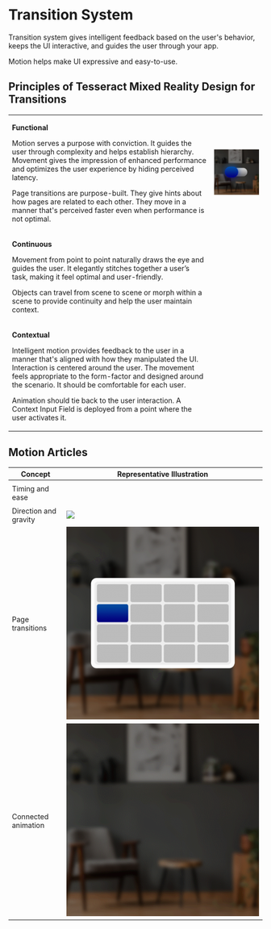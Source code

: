 # Transition System

Transition system gives intelligent feedback based on the user's behavior, keeps the UI interactive, and guides the user through your app.

Motion helps make UI expressive and easy-to-use.

## Principles of Tesseract Mixed Reality Design for Transitions

|                                                                                                                                                                                                                                                                                                                                                                                                                                                                      |                                                                                                                                                                                                                                                 |
| -------------------------------------------------------------------------------------------------------------------------------------------------------------------------------------------------------------------------------------------------------------------------------------------------------------------------------------------------------------------------------------------------------------------------------------------------------------------- | ----------------------------------------------------------------------------------------------------------------------------------------------------------------------------------------------------------------------------------------------- |
| <p><strong>Functional</strong></p><p>Motion serves a purpose with conviction. It guides the user through complexity and helps establish hierarchy. Movement gives the impression of enhanced performance and optimizes the user experience by hiding perceived latency.</p><p>Page transitions are purpose-built. They give hints about how pages are related to each other. They move in a manner that's perceived faster even when performance is not optimal.</p> | <p></p><p><img src="../../.gitbook/assets/c2310847-2c7a-453f-bf4e-2ccd3561871f (1).gif" alt=""></p>                                                                                                                                             |
| <p><strong>Continuous</strong></p><p>Movement from point to point naturally draws the eye and guides the user. It elegantly stitches together a user’s task, making it feel optimal and user-friendly.</p><p>Objects can travel from scene to scene or morph within a scene to provide continuity and help the user maintain context.</p>                                                                                                                            | <p></p><p><img src="https://gblobscdn.gitbook.com/assets%2F-MU99E7ef3d_2tfG9tuX%2F-MUIRbYpzWItZmvYkhjm%2F-MUIY3jEYra3JpKB-4uC%2Fd5b5d3d9-bfe7-4f99-ad9c-a1e482583bdf.gif?alt=media&#x26;token=3e983020-e2f0-46d7-92b9-a26e7beebee9" alt=""></p> |
| <p><strong>Contextual</strong></p><p>Intelligent motion provides feedback to the user in a manner that's aligned with how they manipulated the UI. Interaction is centered around the user. The movement feels appropriate to the form-factor and designed around the scenario. It should be comfortable for each user.</p><p>Animation should tie back to the user interaction. A Context Input Field is deployed from a point where the user activates it.</p>     | <p></p><p><img src="https://gblobscdn.gitbook.com/assets%2F-MU99E7ef3d_2tfG9tuX%2F-MUIRbYpzWItZmvYkhjm%2F-MUIY8S5s6ogqk13SYgY%2F27df5062-c112-49ac-a3e1-f69a5cc62471.gif?alt=media&#x26;token=7d019da9-8ff9-41f9-a81a-e77bfeead232" alt=""></p> |

## Motion Articles <a href="#transitionsystem-motionarticles" id="transitionsystem-motionarticles"></a>

| Concept               | Representative Illustration                                                                                                                                                                                                                     |
| --------------------- | ----------------------------------------------------------------------------------------------------------------------------------------------------------------------------------------------------------------------------------------------- |
| Timing and ease       | <p></p><p><img src="https://gblobscdn.gitbook.com/assets%2F-MU99E7ef3d_2tfG9tuX%2F-MUIRbYpzWItZmvYkhjm%2F-MUIYJXr4JULMSjhAFXx%2F9e368f17-9cdf-447b-a16c-eda8168b2511.gif?alt=media&#x26;token=f50b7ef5-55a8-4b0f-b15b-002116a8004a" alt=""></p> |
| Direction and gravity | ![](../../.gitbook/assets/97353805.gif)                                                                                                                                                                                                         |
| Page transitions      | ![](../../.gitbook/assets/91586593.gif)                                                                                                                                                                                                         |
| Connected animation   | ![](../../.gitbook/assets/91521088.gif)                                                                                                                                                                                                         |
